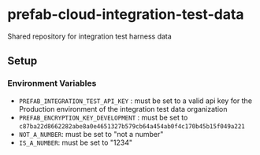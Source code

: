 # prefab-cloud-integration-test-data
Shared repository for integration test harness data


## Setup

### Environment Variables

* `PREFAB_INTEGRATION_TEST_API_KEY` : must be set to a valid api key for the Production environment of the integration test data organization
* `PREFAB_ENCRYPTION_KEY_DEVELOPMENT` : must be set to `c87ba22d8662282abe8a0e4651327b579cb64a454ab0f4c170b45b15f049a221`
* `NOT_A_NUMBER`: must be set to "not a number"
* `IS_A_NUMBER`: must be set to "1234"
